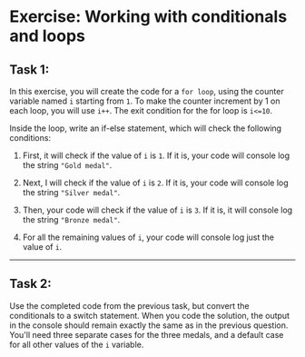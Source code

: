 # Exercise: Working with conditionals and loops

## Task 1:

In this exercise, you will create the code for a `for loop`, using the counter variable named `i` starting from `1`.
To make the counter increment by 1 on each loop, you will use `i++`.
The exit condition for the for loop is `i<=10`.

Inside the loop, write an if-else statement, which will check the following conditions:

1. First, it will check if the value of `i` is `1`. If it is, your code will console log the string `"Gold medal"`.

2. Next, I will check if the value of `i` is `2`. If it is, your code will console log the string `"Silver medal"`.

3. Then, your code will check if the value of `i` is `3`. If it is, it will console log the string `"Bronze medal"`.

4. For all the remaining values of `i`, your code will console log just the value of `i`.

---

## Task 2:

Use the completed code from the previous task, but convert the conditionals to a switch statement.
When you code the solution, the output in the console should remain exactly the same as in the previous question.
You'll need three separate cases for the three medals, and a default case for all other values of the `i` variable.
